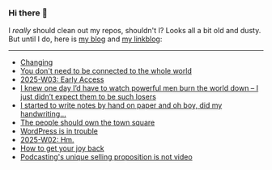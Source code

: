 ### Hi there 👋

I _really_ should clean out my repos, shouldn't I? Looks all a bit old and dusty. But until I do, here is [my blog](https://lostfocus.de/) and [my linkblog](https://dominikschwind.com/links):

--- 

<!-- POST-LIST:START -->
- [Changing](https://adactio.com/journal/21656)
- [You don&#39;t need to be connected to the whole world](https://82mhz.net/posts/2025/01/you-dont-need-to-be-connected-to-the-whole-world/)
- [2025-W03: Early Access](https://lostfocus.de/2025/01/19/2025-w03-early-access/)
- [I knew one day I’d have to watch powerful men burn the world down – I just didn’t expect them to be such losers](https://www.theguardian.com/commentisfree/2025/jan/16/i-knew-one-day-id-have-to-watch-powerful-men-burn-the-world-down-i-just-didnt-expect-them-to-be-such-losers)
- [I started to write notes by hand on paper and oh boy, did my handwriting…](https://lostfocus.de/2025/01/15/233445/)
- [The people should own the town square](https://blog.joinmastodon.org/2025/01/the-people-should-own-the-town-square/)
- [WordPress is in trouble](https://anderegg.ca/2025/01/11/wordpress-is-in-trouble)
- [2025-W02: Hm.](https://lostfocus.de/2025/01/12/2025-w02-hm/)
- [How to get your joy back](https://buttondown.com/monteiro/archive/how-to-get-your-joy-back/)
- [Podcasting&#39;s unique selling proposition is not video](https://james.cridland.net/blog/2025/unique-selling-proposition/)
<!-- POST-LIST:END -->

<!--
**lostfocus/lostfocus** is a ✨ _special_ ✨ repository because its `README.md` (this file) appears on your GitHub profile.

Here are some ideas to get you started:

- 🔭 I’m currently working on ...
- 🌱 I’m currently learning ...
- 👯 I’m looking to collaborate on ...
- 🤔 I’m looking for help with ...
- 💬 Ask me about ...
- 📫 How to reach me: ...
- 😄 Pronouns: ...
- ⚡ Fun fact: ...
-->

